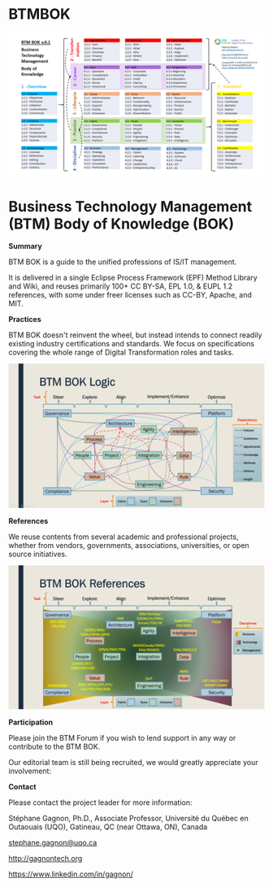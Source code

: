 # BTMBOK

![BTM BOK Outlline](BTM-BOK-Outline-v4-diagram.png "BTM BOK Outlline")




Business Technology Management (BTM) Body of Knowledge (BOK)
============================================================

**Summary**

BTM BOK is a guide to the unified professions of IS/IT management.

It is delivered in a single Eclipse Process Framework (EPF) Method Library and Wiki, and reuses primarily 100+ CC BY-SA, EPL 1.0, & EUPL 1.2 references, with some under freer licenses such as CC-BY, Apache, and MIT.

**Practices**

BTM BOK doesn't reinvent the wheel, but instead intends to connect readily existing industry certifications and standards. We focus on specifications covering the whole range of Digital Transformation roles and tasks.

![BTM BOK Practices](new-v2-fig-2-flos-sources.png "BTM BOK Practices")

**References**

We reuse contents from several academic and professional projects, whether from vendors, governments, associations, universities, or open source initiatives.

![BTM BOK References](new-v2-fig-1-flos-sources.png "BTM BOK References")

**Participation**

Please join the BTM Forum if you wish to lend support in any way or contribute to the BTM BOK.

Our editorial team is still being recruited, we would greatly appreciate your involvement:

**Contact**

Please contact the project leader for more information:

Stéphane Gagnon, Ph.D., Associate Professor, Université du Québec en Outaouais (UQO), Gatineau, QC (near Ottawa, ON), Canada

stephane.gagnon@uqo.ca

http://gagnontech.org

https://www.linkedin.com/in/gagnon/





